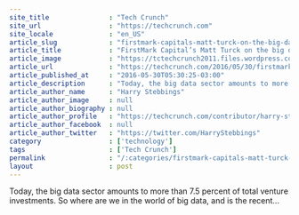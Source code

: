 ```yaml
---
site_title               : "Tech Crunch"
site_url                 : "https://techcrunch.com"
site_locale              : "en_US"
article_slug             : "firstmark-capitals-matt-turck-on-the-big-data-landscape"
article_title            : "FirstMark Capital’s Matt Turck on the big data landscape"
article_image            : "https://tctechcrunch2011.files.wordpress.com/2010/03/binary_data.jpg?w=764&h=400&crop=1"
article_url              : "https://techcrunch.com/2016/05/30/firstmark-capitals-matt-turck-on-the-big-data-landscape/"
article_published_at     : "2016-05-30T05:30:25-03:00"
article_description      : "Today, the big data sector amounts to more than 7.5 percent of total venture investments. So where are we in the world of big data, and is the recent..."
article_author_name      : "Harry Stebbings"
article_author_image     : null
article_author_biography : null
article_author_profile   : "https://techcrunch.com/contributor/harry-stebbings/"
article_author_facebook  : null
article_author_twitter   : "https://twitter.com/HarryStebbings"
category                 : ['technology']
tags                     : ['Tech Crunch']
permalink                : "/:categories/firstmark-capitals-matt-turck-on-the-big-data-landscape/"
layout                   : post
---
```


Today, the big data sector amounts to more than 7.5 percent of total venture investments. So where are we in the world of big data, and is the recent...

